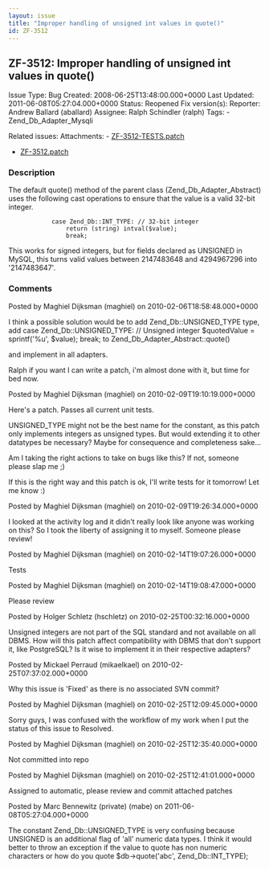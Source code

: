 ```yaml
---
layout: issue
title: "Improper handling of unsigned int values in quote()"
id: ZF-3512
---
```


ZF-3512: Improper handling of unsigned int values in quote()
------------------------------------------------------------

 Issue Type: Bug Created: 2008-06-25T13:48:00.000+0000 Last Updated: 2011-06-08T05:27:04.000+0000 Status: Reopened Fix version(s): 
 Reporter:  Andrew Ballard (aballard)  Assignee:  Ralph Schindler (ralph)  Tags: - Zend\_Db\_Adapter\_Mysqli
 
 Related issues: 
 Attachments: - [ZF-3512-TESTS.patch](/issues/secure/attachment/12738/ZF-3512-TESTS.patch)
- [ZF-3512.patch](/issues/secure/attachment/12730/ZF-3512.patch)
 
### Description

The default quote() method of the parent class (Zend\_Db\_Adapter\_Abstract) uses the following cast operations to ensure that the value is a valid 32-bit integer.

 
                case Zend_Db::INT_TYPE: // 32-bit integer
                    return (string) intval($value);
                    break;


This works for signed integers, but for fields declared as UNSIGNED in MySQL, this turns valid values between 2147483648 and 4294967296 into '2147483647'.

 

 

### Comments

Posted by Maghiel Dijksman (maghiel) on 2010-02-06T18:58:48.000+0000

I think a possible solution would be to add Zend\_Db::UNSIGNED\_TYPE type, add case Zend\_Db::UNSIGNED\_TYPE: // Unsigned integer $quotedValue = sprintf('%u', $value); break; to Zend\_Db\_Adapter\_Abstract::quote()

and implement in all adapters.

Ralph if you want I can write a patch, i'm almost done with it, but time for bed now.

 

 

Posted by Maghiel Dijksman (maghiel) on 2010-02-09T19:10:19.000+0000

Here's a patch. Passes all current unit tests.

UNSIGNED\_TYPE might not be the best name for the constant, as this patch only implements integers as unsigned types. But would extending it to other datatypes be necessary? Maybe for consequence and completeness sake...

Am I taking the right actions to take on bugs like this? If not, someone please slap me ;)

If this is the right way and this patch is ok, I'll write tests for it tomorrow! Let me know :)

 

 

Posted by Maghiel Dijksman (maghiel) on 2010-02-09T19:26:34.000+0000

I looked at the activity log and it didn't really look like anyone was working on this? So I took the liberty of assigning it to myself. Someone please review!

 

 

Posted by Maghiel Dijksman (maghiel) on 2010-02-14T19:07:26.000+0000

Tests

 

 

Posted by Maghiel Dijksman (maghiel) on 2010-02-14T19:08:47.000+0000

Please review

 

 

Posted by Holger Schletz (hschletz) on 2010-02-25T00:32:16.000+0000

Unsigned integers are not part of the SQL standard and not available on all DBMS. How will this patch affect compatibility with DBMS that don't support it, like PostgreSQL? Is it wise to implement it in their respective adapters?

 

 

Posted by Mickael Perraud (mikaelkael) on 2010-02-25T07:37:02.000+0000

Why this issue is 'Fixed' as there is no associated SVN commit?

 

 

Posted by Maghiel Dijksman (maghiel) on 2010-02-25T12:09:45.000+0000

Sorry guys, I was confused with the workflow of my work when I put the status of this issue to Resolved.

 

 

Posted by Maghiel Dijksman (maghiel) on 2010-02-25T12:35:40.000+0000

Not committed into repo

 

 

Posted by Maghiel Dijksman (maghiel) on 2010-02-25T12:41:01.000+0000

Assigned to automatic, please review and commit attached patches

 

 

Posted by Marc Bennewitz (private) (mabe) on 2011-06-08T05:27:04.000+0000

The constant Zend\_Db::UNSIGNED\_TYPE is very confusing because UNSIGNED is an additional flag of 'all' numeric data types. I think it would better to throw an exception if the value to quote has non numeric characters or how do you quote $db->quote('abc', Zend\_Db::INT\_TYPE);

 

 